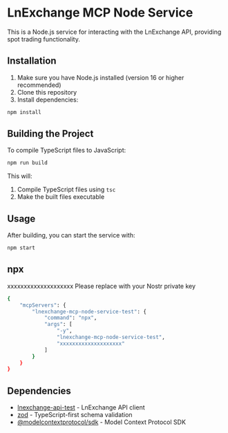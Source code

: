# LnExchange MCP Node Service

This is a Node.js service for interacting with the LnExchange API, providing spot trading functionality.

## Installation

1. Make sure you have Node.js installed (version 16 or higher recommended)
2. Clone this repository
3. Install dependencies:

```bash
npm install
```

## Building the Project

To compile TypeScript files to JavaScript:

```bash
npm run build
```

This will:
1. Compile TypeScript files using `tsc`
2. Make the built files executable

## Usage

After building, you can start the service with:

```bash
npm start
```



## npx
xxxxxxxxxxxxxxxxxxxx Please replace with your Nostr private key

```bash
{
    "mcpServers": {
        "lnexchange-mcp-node-service-test": {
            "command": "npx",
            "args": [
                "-y",
                "lnexchange-mcp-node-service-test",
                "xxxxxxxxxxxxxxxxxxxx"
            ]
        }
    }
}
```

## Dependencies

- [lnexchange-api-test](https://www.npmjs.com/package/lnexchange-api-test) - LnExchange API client
- [zod](https://www.npmjs.com/package/zod) - TypeScript-first schema validation
- [@modelcontextprotocol/sdk](https://www.npmjs.com/package/@modelcontextprotocol/sdk) - Model Context Protocol SDK
